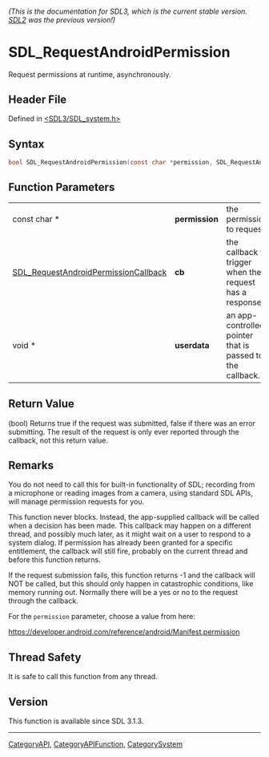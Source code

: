 ###### (This is the documentation for SDL3, which is the current stable version. [SDL2](https://wiki.libsdl.org/SDL2/) was the previous version!)
# SDL_RequestAndroidPermission

Request permissions at runtime, asynchronously.

## Header File

Defined in [<SDL3/SDL_system.h>](https://github.com/libsdl-org/SDL/blob/main/include/SDL3/SDL_system.h)

## Syntax

```c
bool SDL_RequestAndroidPermission(const char *permission, SDL_RequestAndroidPermissionCallback cb, void *userdata);
```

## Function Parameters

|                                                                              |                |                                                           |
| ---------------------------------------------------------------------------- | -------------- | --------------------------------------------------------- |
| const char *                                                                 | **permission** | the permission to request.                                |
| [SDL_RequestAndroidPermissionCallback](SDL_RequestAndroidPermissionCallback) | **cb**         | the callback to trigger when the request has a response.  |
| void *                                                                       | **userdata**   | an app-controlled pointer that is passed to the callback. |

## Return Value

(bool) Returns true if the request was submitted, false if there was an
error submitting. The result of the request is only ever reported through
the callback, not this return value.

## Remarks

You do not need to call this for built-in functionality of SDL; recording
from a microphone or reading images from a camera, using standard SDL APIs,
will manage permission requests for you.

This function never blocks. Instead, the app-supplied callback will be
called when a decision has been made. This callback may happen on a
different thread, and possibly much later, as it might wait on a user to
respond to a system dialog. If permission has already been granted for a
specific entitlement, the callback will still fire, probably on the current
thread and before this function returns.

If the request submission fails, this function returns -1 and the callback
will NOT be called, but this should only happen in catastrophic conditions,
like memory running out. Normally there will be a yes or no to the request
through the callback.

For the `permission` parameter, choose a value from here:

https://developer.android.com/reference/android/Manifest.permission

## Thread Safety

It is safe to call this function from any thread.

## Version

This function is available since SDL 3.1.3.

----
[CategoryAPI](CategoryAPI), [CategoryAPIFunction](CategoryAPIFunction), [CategorySystem](CategorySystem)

